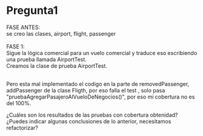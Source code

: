 <h1>Pregunta1</h1>

FASE ANTES:<br>
  se creo las clases, airport, flight, passenger<br>
<br>
FASE 1:<br>
Sigue la lógica comercial para un vuelo comercial y traduce eso escribiendo una prueba llamada 
AirportTest.<br>
Creamos la clase de prueba AirportTest.<br>


<br> Pero esta mal implementado el codigo en la parte de removedPassenger, addPassenger de la clase Fligth, por eso falla el test , solo pasa "pruebaAgregarPasajeroAlVueloDeNegocios()", por eso mi cobertura no es del 100%.

¿Cuáles son los resultados de las pruebas con cobertura obtenidad?
¿Puedes indicar algunas conclusiones de lo anterior, necesitamos refactorizar?
